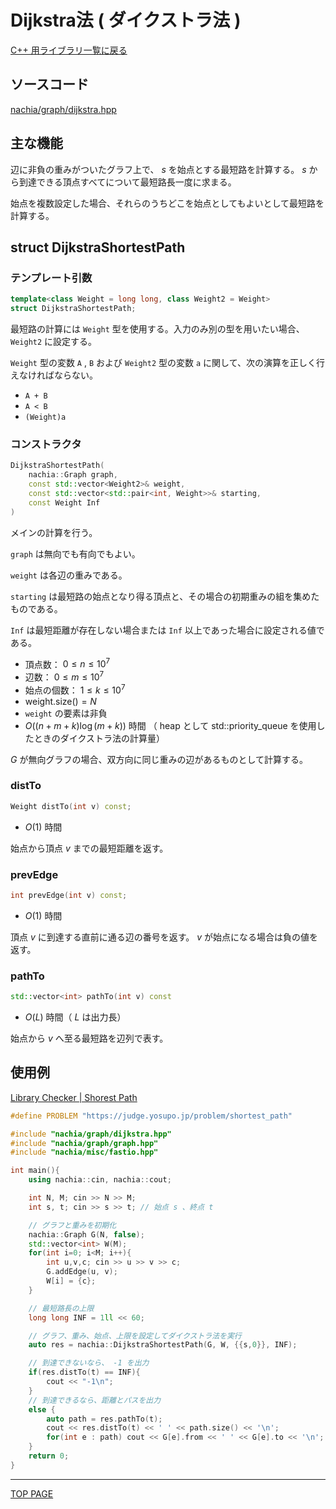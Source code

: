 # Dijkstra法 ( ダイクストラ法 )

[C++ 用ライブラリ一覧に戻る](../index.md)

## ソースコード

[nachia/graph/dijkstra.hpp](https://github.com/NachiaVivias/cp-library/blob/main/Cpp/Include/nachia/graph/dijkstra.hpp)

## 主な機能

辺に非負の重みがついたグラフ上で、 $s$ を始点とする最短路を計算する。 $s$ から到達できる頂点すべてについて最短路長一度に求まる。

始点を複数設定した場合、それらのうちどこを始点としてもよいとして最短路を計算する。

## struct DijkstraShortestPath

### テンプレート引数

```c++
template<class Weight = long long, class Weight2 = Weight>
struct DijkstraShortestPath;
```

最短路の計算には `Weight` 型を使用する。入力のみ別の型を用いたい場合、 `Weight2` に設定する。

`Weight` 型の変数 `A` , `B` および `Weight2` 型の変数 `a` に関して、次の演算を正しく行えなければならない。

- `A + B`
- `A < B`
- `(Weight)a`

### コンストラクタ

```c++
DijkstraShortestPath(
    nachia::Graph graph,
    const std::vector<Weight2>& weight,
    const std::vector<std::pair<int, Weight>>& starting,
    const Weight Inf
)
```

メインの計算を行う。

`graph` は無向でも有向でもよい。

`weight` は各辺の重みである。

`starting` は最短路の始点となり得る頂点と、その場合の初期重みの組を集めたものである。

`Inf` は最短距離が存在しない場合または `Inf` 以上であった場合に設定される値である。

- 頂点数： $0 \leq n \leq 10^7$
- 辺数： $0 \leq m \leq 10^7$
- 始点の個数： $1 \leq k \leq 10^7$
- $\text{weight.size()}=N$
- `weight` の要素は非負
- $O((n+m+k) \log (m+k))$ 時間 （ heap として std::priority_queue を使用したときのダイクストラ法の計算量）

$G$ が無向グラフの場合、双方向に同じ重みの辺があるものとして計算する。

### distTo

```c++
Weight distTo(int v) const;
```

- $O(1)$ 時間

始点から頂点 $v$ までの最短距離を返す。

### prevEdge

```c++
int prevEdge(int v) const;
```

- $O(1)$ 時間

頂点 $v$ に到達する直前に通る辺の番号を返す。 $v$ が始点になる場合は負の値を返す。

### pathTo

```c++
std::vector<int> pathTo(int v) const
```

- $O(L)$ 時間（ $L$ は出力長）

始点から $v$ へ至る最短路を辺列で表す。

## 使用例

[Library Checker | Shorest Path](https://judge.yosupo.jp/problem/shortest_path)

```c++
#define PROBLEM "https://judge.yosupo.jp/problem/shortest_path"

#include "nachia/graph/dijkstra.hpp"
#include "nachia/graph/graph.hpp"
#include "nachia/misc/fastio.hpp"

int main(){
    using nachia::cin, nachia::cout;

    int N, M; cin >> N >> M;
    int s, t; cin >> s >> t; // 始点 s 、終点 t

    // グラフと重みを初期化
    nachia::Graph G(N, false);
    std::vector<int> W(M);
    for(int i=0; i<M; i++){
        int u,v,c; cin >> u >> v >> c;
        G.addEdge(u, v);
        W[i] = {c};
    }

    // 最短路長の上限
    long long INF = 1ll << 60;

    // グラフ、重み、始点、上限を設定してダイクストラ法を実行
    auto res = nachia::DijkstraShortestPath(G, W, {{s,0}}, INF);

    // 到達できないなら、 -1 を出力
    if(res.distTo(t) == INF){
        cout << "-1\n";
    }
    // 到達できるなら、距離とパスを出力
    else {
        auto path = res.pathTo(t);
        cout << res.distTo(t) << ' ' << path.size() << '\n';
        for(int e : path) cout << G[e].from << ' ' << G[e].to << '\n';
    }
    return 0;
}
```

---

[TOP PAGE](https://nachiavivias.github.io/cp-library/)


<script type="text/x-mathjax-config">MathJax.Hub.Config({tex2jax:{inlineMath:[['\$','\$']],processEscapes:true},CommonHTML: {matchFontHeight:false}});</script>
<script type="text/javascript" async src="https://cdnjs.cloudflare.com/ajax/libs/mathjax/2.7.1/MathJax.js?config=TeX-MML-AM_CHTML"></script>
